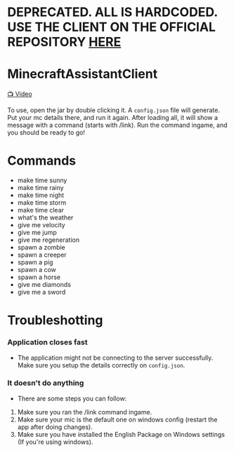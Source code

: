 # DEPRECATED. ALL IS HARDCODED. USE THE CLIENT ON THE OFFICIAL REPOSITORY [HERE](https://github.com/DolphlnDevelopment/VoiceMC)

# MinecraftAssistantClient

[📺 Video](https://www.youtube.com/watch?v=gncfQwVr_qI)

To use, open the jar by double clicking it. A `config.json` file will generate. Put your mc details there, and run it again. After loading all, it will show a message with a command (starts with /link). Run the command ingame, and you should be ready to go!

# Commands
- make time sunny
- make time rainy
- make time night
- make time storm
- make time clear
- what's the weather
- give me velocity
- give me jump
- give me regeneration
- spawn a zombie
- spawn a creeper
- spawn a pig
- spawn a cow
- spawn a horse
- give me diamonds
- give me a sword

# Troubleshotting

### Application closes fast
- The application might not be connecting to the server successfully. Make sure you setup the details correctly on `config.json`.

### It doesn't do anything
- There are some steps you can follow:
1. Make sure you ran the /link command ingame.
2. Make sure your mic is the default one on windows config (restart the app after doing changes).
3. Make sure you have installed the English Package on Windows settings (If you're using windows).
